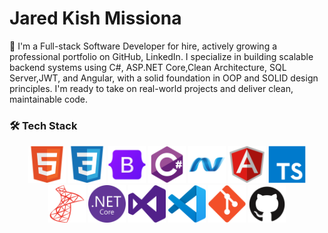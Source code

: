 # Jared Kish Missiona
💼 I'm a Full-stack Software Developer for hire, actively growing a professional portfolio on GitHub, LinkedIn. I specialize in building scalable backend systems using C#, ASP.NET Core,Clean Architecture, SQL Server,JWT, and Angular, with a solid foundation in OOP and SOLID design principles. I'm ready to take on real-world projects and deliver clean, maintainable code.

### 🛠️ Tech Stack

<p align="center">
  <!-- Core Languages & Frameworks -->
  <img src="https://raw.githubusercontent.com/devicons/devicon/master/icons/html5/html5-original.svg" alt="HTML5" width="60" height="60"/>
  <img src="https://raw.githubusercontent.com/devicons/devicon/master/icons/css3/css3-original.svg" alt="CSS3" width="60" height="60"/>
  <img src="https://raw.githubusercontent.com/devicons/devicon/master/icons/bootstrap/bootstrap-original.svg" alt="Bootstrap" width="60" height="60"/>
  <img src="https://raw.githubusercontent.com/devicons/devicon/master/icons/csharp/csharp-original.svg" alt="C#" width="60" height="60"/>
  <img src="https://raw.githubusercontent.com/devicons/devicon/master/icons/dot-net/dot-net-original.svg" alt=".NET" width="60" height="60"/>
  <img src="https://raw.githubusercontent.com/devicons/devicon/master/icons/angularjs/angularjs-original.svg" alt="Angular" width="60" height="60"/>
  <img src="https://raw.githubusercontent.com/devicons/devicon/master/icons/typescript/typescript-original.svg" alt="TypeScript" width="60" height="60"/>
  
  <!-- Backend Tools -->
  <img src="https://raw.githubusercontent.com/devicons/devicon/master/icons/microsoftsqlserver/microsoftsqlserver-plain.svg" alt="SQL Server" width="60" height="60"/>
  <img src="https://raw.githubusercontent.com/devicons/devicon/master/icons/dotnetcore/dotnetcore-original.svg" alt="Entity Framework Core" width="60" height="60"/>

  <!-- Tools -->
  <img src="https://raw.githubusercontent.com/devicons/devicon/master/icons/visualstudio/visualstudio-plain.svg" alt="Visual Studio" width="60" height="60"/>
  <img src="https://raw.githubusercontent.com/devicons/devicon/master/icons/vscode/vscode-original.svg" alt="VS Code" width="60" height="60"/>
  <img src="https://raw.githubusercontent.com/devicons/devicon/master/icons/git/git-original.svg" alt="Git" width="60" height="60"/>
  <img src="https://raw.githubusercontent.com/devicons/devicon/master/icons/github/github-original.svg" alt="GitHub" width="60" height="60"/>
</p>

